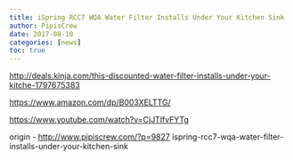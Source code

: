 ```yaml
---
title: iSpring RCC7 WQA Water Filter Installs Under Your Kitchen Sink
author: PipisCrew
date: 2017-08-10
categories: [news]
toc: true
---
```


http://deals.kinja.com/this-discounted-water-filter-installs-under-your-kitche-1797675383

https://www.amazon.com/dp/B003XELTTG/

https://www.youtube.com/watch?v=CjJTlfvFYTg

origin - http://www.pipiscrew.com/?p=9827 ispring-rcc7-wqa-water-filter-installs-under-your-kitchen-sink